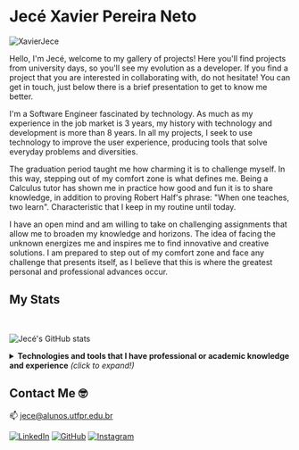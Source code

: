 # Jecé Xavier Pereira Neto

<p align="left"> <img src="https://komarev.com/ghpvc/?username=XavierJece" alt="XavierJece" /> </p>

Hello, I'm Jecé, welcome to my gallery of projects! Here you'll find projects from university days, so you'll see my evolution as a developer. If you find a project that you are interested in collaborating with, do not hesitate! You can get in touch, just below there is a brief presentation to get to know me better.

I'm a Software Engineer fascinated by technology. As much as my experience in the job market is 3 years, my history with technology and development is more than 8 years. In all my projects, I seek to use technology to improve the user experience, producing tools that solve everyday problems and diversities.

The graduation period taught me how charming it is to challenge myself. In this way, stepping out of my comfort zone is what defines me. Being a Calculus tutor has shown me in practice how good and fun it is to share knowledge, in addition to proving Robert Half's phrase: "When one teaches, two learn". Characteristic that I keep in my routine until today.

I have an open mind and am willing to take on challenging assignments that allow me to broaden my knowledge and horizons. The idea of facing the unknown energizes me and inspires me to find innovative and creative solutions. I am prepared to step out of my comfort zone and face any challenge that presents itself, as I believe that this is where the greatest personal and professional advances occur.

## My Stats

<br>

![Jecé's GitHub stats](https://github-readme-stats.vercel.app/api?username=XavierJece&show_icons=true&hide=issues,stars&theme=dracula)
  

<details>
  <summary> <b> Technologies and tools that I have professional or academic knowledge and experience</b> <i>(click to expand!)</i> </summary>

  <br/>
  <div text-align="justify">
    
  <img alt="NodeJS" src="https://img.shields.io/badge/node.js-3c873a?style=for-the-badge&logo=node.js&logoColor=fff&labelColor=3c873a" />

  <img alt="JavaScript" src="https://img.shields.io/badge/JavaScript-FFDC0B?style=for-the-badge&logo=javascript&logoColor=000&labelColor=FFDC0B" />

  <img alt="TypeScript" src="https://img.shields.io/badge/TypeScript-3276E6?style=for-the-badge&logo=typescript&logoColor=white&labelColor=3276E6" />

  <img alt="React" src="https://img.shields.io/badge/React-20232A?style=for-the-badge&logo=react&logoColor=61DAFB"/>

  <img alt="Express.js" src="https://img.shields.io/badge/express.js%20-%23404d59.svg?&style=for-the-badge"/>

  <img alt="Jest" src="https://img.shields.io/badge/-jest-%23C21325?&style=for-the-badge&logo=jest&logoColor=white"/>

  <img alt="Mocha" src="https://img.shields.io/badge/-mocha-%238D6748?&style=for-the-badge&logo=mocha&logoColor=white"/>

  <img alt="Docker" src="https://img.shields.io/badge/Docker-0db7ed?style=for-the-badge&logo=docker&logoColor=fff&labelColor=0db7ed" />

  <img alt="MySQL" src="https://img.shields.io/badge/mysql-000?&style=for-the-badge&logo=mysql&logoColor=white"/>

  <img alt="Postgres" src="https://img.shields.io/badge/PostgreSQL-316192?style=for-the-badge&logo=postgresql&logoColor=white"/>

  <img alt="MongoDB" src="https://img.shields.io/badge/MongoDB-4EA94B?style=for-the-badge&logo=mongodb&logoColor=white"/>

  <img alt="Redis" src="https://img.shields.io/badge/redis-%23DD0031.svg?&style=for-the-badge&logo=redis&logoColor=white"/>

  <img alt="Git" src="https://img.shields.io/badge/git%20-%23F05033.svg?&style=for-the-badge&logo=git&logoColor=white"/>

  <img alt="AWS" src="https://img.shields.io/badge/Amazon_AWS-232F3E?style=for-the-badge&logo=amazon-aws&logoColor=white"/>

  <img alt="Microsoft Azure" src="https://img.shields.io/badge/microsoft%20azure-0089D6?style=for-the-badge&logo=microsoft-azure&logoColor=white"/>

  <img alt="Netlify" src="https://img.shields.io/badge/Netlify-00C7B7?style=for-the-badge&logo=netlify&logoColor=white"/>

  <img alt="Digital Ocean" src="https://img.shields.io/badge/Digital_Ocean-0080FF?style=for-the-badge&logo=DigitalOcean&logoColor=white"/>
  </div>
  
   <br/>
  
   [![Top Langs](https://github-readme-stats.vercel.app/api/top-langs/?username=XavierJece&theme=dracula&layout=compact&langs_count=10)](https://github.com/XavierJece)
  
  
</details>

## Contact Me :nerd_face:

:mailbox: [jece@alunos.utfpr.edu.br](jece@alunos.utfpr.edu.br)

<div align="justify">

[<img alt="LinkedIn" src="https://img.shields.io/badge/LinkedIn-0077B5?style=for-the-badge&logo=linkedin&logoColor=white"/>](https://www.linkedin.com/in/xavierjece/)
[<img alt="GitHub" src="https://img.shields.io/badge/GitHub-100000?style=for-the-badge&logo=github&logoColor=white"/>](https://github.com/XavierJece)
[<img alt="Instagram" src="https://img.shields.io/badge/Instagram-E4405F?style=for-the-badge&logo=instagram&logoColor=white"/>](https://www.instagram.com/jecexavier/)

